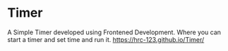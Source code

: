 # Timer

A Simple Timer developed using Frontened Development.
Where you can start a timer and set time and run it.
https://hrc-123.github.io/Timer/
